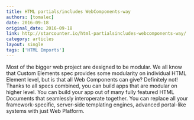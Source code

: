 ```yaml
---
title: HTML partials/includes WebComponents-way
authors: [tomalec]
date: 2016-09-18
original_date: 2016-09-18
link: http://starcounter.io/html-partialsincludes-webcomponents-way/
category: articles
layout: single
tags: ['HTML Imports']
---
```


Most of the bigger web project are designed to be modular. We all know that Custom Elements spec provides some modularity on individual HTML Element level, but is that all Web Components can give? Definitely not! Thanks to all specs combined, you can build apps that are modular on higher level. You can build your app out of many fully featured HTML Documents that seamlessly interoperate together. You can replace all your framework-specific, server-side templating engines, advanced portal-like systems with just Web Platform.
